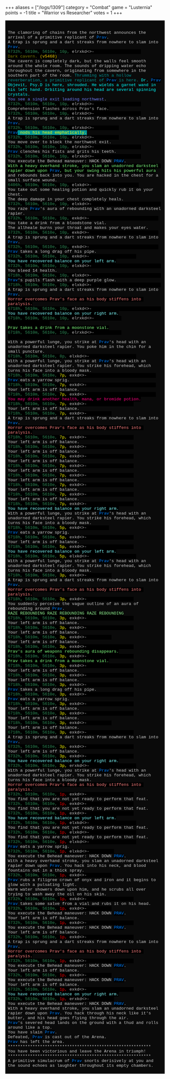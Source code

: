 +++
aliases = ["/logs/1309"]
category = "Combat"
game = "Lusternia"
points = -1
title = "Warrior vs Researcher"
votes = 1
+++

<!-- Produced by MUSHclient v 4.40 - www.mushclient.com -->
<table border=0 cellpadding=5 bgcolor="#0A0A0A">
<tr><td>
<pre><code><font size=2 face="Courier New, FixedSys, Lucida Console, Courier New, Courier"><font color="#0">
</font><font color="#CACACA">The clamoring of chains from the northwest announces the arrival of a primitive replicant of </font><font color="#0080FF"><span style="color: #0080FF; background: #000000">Prav</span></font><font color="#CACACA">.
A trap is sprung and a dart streaks from nowhere to slam into </font><font color="#0080FF"><span style="color: #0080FF; background: #000000">Prav</span></font><font color="#CACACA">.
</font><font color="#2E8B57"><span style="color: #2E8B57; background: #000000">6732h, 5610m, 5610e, 10p, </span></font><font color="#C0C0C0"><span style="color: #C0C0C0; background: #000000">elrxkd<>-</span></font><font color="#000000"><span style="color: #000000; background: #000000"> <XBHSPFA> {36.639999999999}
</span></font><font color="#808000"><span style="color: #808000; background: #000000">Dark cavern.</span></font><font color="#FFD700"><span style="color: #FFD700; background: #000000"> (v5468)
</span></font><font color="#CACACA">The cavern is completely dark, but the walls feel smooth around the whole room. The sounds of dripping water echo throughout the cavern, originating from somewhere in the southern part of the room.</font><font color="#009494"> Thrumming with a hollow reverberation, a primitive replicant of </font><font color="#0080FF"><span style="color: #0080FF; background: #000000">Prav</span></font><font color="#009494"> is here.</font><font color="#00FFFF"> Dr. </font><font color="#0080FF"><span style="color: #0080FF; background: #000000">Prav</span></font><font color="#00FFFF"> Objevit, Psy.D is here, shrouded. He wields a garnet wand in his left hand. Orbiting around his head are several spinning crystals.
</font><font color="#7280FA">You see a single exit leading northwest</font><font color="#CACACA">.
</font><font color="#2E8B57"><span style="color: #2E8B57; background: #000000">6732h, 5610m, 5610e, 10p, </span></font><font color="#C0C0C0"><span style="color: #C0C0C0; background: #000000">elrxkd<>-</span></font><font color="#000000"><span style="color: #000000; background: #000000"> <XBHSPFA> {37.937000000002}
</span></font><font color="#C0C0C0"><span style="color: #C0C0C0; background: #000000">Comprehension flashes across Prav's face.
</span></font><font color="#2E8B57"><span style="color: #2E8B57; background: #000000">6732h, 5610m, 5610e, 10p, </span></font><font color="#C0C0C0"><span style="color: #C0C0C0; background: #000000">elrxkd<>-</span></font><font color="#000000"><span style="color: #000000; background: #000000"> <XBHSPFA> {38.389999999999}
</span></font><font color="#CACACA">A trap is sprung and a dart streaks from nowhere to slam into </font><font color="#0080FF"><span style="color: #0080FF; background: #000000">Prav</span></font><font color="#CACACA">.
</font><font color="#2E8B57"><span style="color: #2E8B57; background: #000000">6732h, 5610m, 5610e, 10p, </span></font><font color="#C0C0C0"><span style="color: #C0C0C0; background: #000000">elrxkd<>-</span></font><font color="#000000"><span style="color: #000000; background: #000000"> <XBHSPFA> {38.609}
</span></font><font color="#0080FF"><span style="color: #0080FF; background: #000000">Prav</span></font><font color="#FFFF00"><span style="color: #FFFF00; background: #009494"> nods his head emphatically.
</span></font><font color="#2E8B57"><span style="color: #2E8B57; background: #000000">6732h, 5610m, 5610e, 10p, </span></font><font color="#C0C0C0"><span style="color: #C0C0C0; background: #000000">elrxkd<>-</span></font><font color="#000000"><span style="color: #000000; background: #000000"> <XBHSPFA> {38.984}
</span></font><font color="#CACACA">You move over to block the northwest exit.
</font><font color="#2E8B57"><span style="color: #2E8B57; background: #000000">6732h, 5610m, 5610e, 10p, </span></font><font color="#C0C0C0"><span style="color: #C0C0C0; background: #000000">elrxkd<>-</span></font><font color="#000000"><span style="color: #000000; background: #000000"> <XBHSPFA> {39.530999999999}
</span></font><font color="#0080FF"><span style="color: #0080FF; background: #000000">Prav</span></font><font color="#CACACA"> clenches his fists and grits his teeth.
</font><font color="#2E8B57"><span style="color: #2E8B57; background: #000000">6732h, 5610m, 5610e, 10p, </span></font><font color="#C0C0C0"><span style="color: #C0C0C0; background: #000000">elrxkd<>-</span></font><font color="#000000"><span style="color: #000000; background: #000000"> <XBHSPFA> {39.843000000001}
</span></font><font color="#CACACA">You execute the Behead maneuver: HACK DOWN </font><font color="#0080FF"><span style="color: #0080FF; background: #000000">PRAV</span></font><font color="#CACACA">.
</font><font color="#80FF80"><span style="color: #80FF80; background: #000000">With a heavy overhand stroke, you slam an unadorned darksteel rapier down upon </span></font><font color="#0080FF"><span style="color: #0080FF; background: #000000">Prav</span></font><font color="#80FF80"><span style="color: #80FF80; background: #000000">, but your swing hits his powerful aura</span></font><font color="#CACACA"> and rebounds back into you. You are hacked in the chest for a small surface wound.
</font><font color="#2E8B57"><span style="color: #2E8B57; background: #000000">6406h, 5610m, 5610e, 10p, </span></font><font color="#C0C0C0"><span style="color: #C0C0C0; background: #000000">elxkd<>-</span></font><font color="#000000"><span style="color: #000000; background: #000000"> <XBHSPFA> {40.139999999999}
</span></font><font color="#CACACA">You take out some healing potion and quickly rub it on your chest.
The deep damage in your chest completely heals.
</font><font color="#2E8B57"><span style="color: #2E8B57; background: #000000">6732h, 5610m, 5610e, 10p, </span></font><font color="#C0C0C0"><span style="color: #C0C0C0; background: #000000">elxkd<>-</span></font><font color="#000000"><span style="color: #000000; background: #000000"> <*BHSPFA> {40.343000000001}
</span></font><font color="#CACACA">You raze </font><font color="#0080FF"><span style="color: #0080FF; background: #000000">Prav</span></font><font color="#CACACA">'s aura of rebounding with an unadorned darksteel rapier.
</font><font color="#2E8B57"><span style="color: #2E8B57; background: #000000">6732h, 5610m, 5610e, 10p, </span></font><font color="#C0C0C0"><span style="color: #C0C0C0; background: #000000">exkd<>-</span></font><font color="#000000"><span style="color: #000000; background: #000000"> <*BHSPF*> {40.420999999998}
</span></font><font color="#CACACA">You take a drink from a bloodstone vial.
The allheale burns your throat and makes your eyes water.
</font><font color="#2E8B57"><span style="color: #2E8B57; background: #000000">6732h, 5610m, 5610e, 10p, </span></font><font color="#C0C0C0"><span style="color: #C0C0C0; background: #000000">exkd<>-</span></font><font color="#000000"><span style="color: #000000; background: #000000"> <*BHSPF*> {40.655999999999}
</span></font><font color="#CACACA">A trap is sprung and a dart streaks from nowhere to slam into </font><font color="#0080FF"><span style="color: #0080FF; background: #000000">Prav</span></font><font color="#CACACA">.
</font><font color="#2E8B57"><span style="color: #2E8B57; background: #000000">6732h, 5610m, 5610e, 10p, </span></font><font color="#C0C0C0"><span style="color: #C0C0C0; background: #000000">exkd<>-</span></font><font color="#000000"><span style="color: #000000; background: #000000"> <*BHSPF*> {40.687000000002}
</span></font><font color="#0080FF"><span style="color: #0080FF; background: #000000">Prav</span></font><font color="#CACACA"> takes a long drag off his pipe.
</font><font color="#2E8B57"><span style="color: #2E8B57; background: #000000">6732h, 5610m, 5610e, 10p, </span></font><font color="#C0C0C0"><span style="color: #C0C0C0; background: #000000">exkd<>-</span></font><font color="#000000"><span style="color: #000000; background: #000000"> <*BHSPF*> {40.734}
</span></font><font color="#80FFFF"><span style="color: #80FFFF; background: #000000">You have recovered balance on your left arm.
</span></font><font color="#2E8B57"><span style="color: #2E8B57; background: #000000">6732h, 5610m, 5610e, 10p, </span></font><font color="#C0C0C0"><span style="color: #C0C0C0; background: #000000">elxkd<>-</span></font><font color="#000000"><span style="color: #000000; background: #000000"> <*BHSPF*> {41.343000000001}
</span></font><font color="#CACACA">You bleed 14 health.
</font><font color="#2E8B57"><span style="color: #2E8B57; background: #000000">6718h, 5610m, 5610e, 10p, </span></font><font color="#C0C0C0"><span style="color: #C0C0C0; background: #000000">elxkd<>-</span></font><font color="#000000"><span style="color: #000000; background: #000000"> <*BHSPF*> {41.953000000001}
</span></font><font color="#0080FF"><span style="color: #0080FF; background: #000000">Prav</span></font><font color="#CACACA">'s pupils flash with a deep purple glow.
</font><font color="#2E8B57"><span style="color: #2E8B57; background: #000000">6718h, 5610m, 5610e, 10p, </span></font><font color="#C0C0C0"><span style="color: #C0C0C0; background: #000000">elxkd<>-</span></font><font color="#000000"><span style="color: #000000; background: #000000"> <*BHSPF*> {42.437000000002}
</span></font><font color="#CACACA">A trap is sprung and a dart streaks from nowhere to slam into </font><font color="#0080FF"><span style="color: #0080FF; background: #000000">Prav</span></font><font color="#CACACA">.
</font><font color="#FF8080"><span style="color: #FF8080; background: #000000">Horror overcomes Prav's face as his body stiffens into paralysis.
</span></font><font color="#2E8B57"><span style="color: #2E8B57; background: #000000">6718h, 5610m, 5610e, 10p, </span></font><font color="#C0C0C0"><span style="color: #C0C0C0; background: #000000">elxkd<>-</span></font><font color="#000000"><span style="color: #000000; background: #000000"> <*BHSPF*> {42.639999999999}
</span></font><font color="#80FFFF"><span style="color: #80FFFF; background: #000000">You have recovered balance on your right arm.
</span></font><font color="#2E8B57"><span style="color: #2E8B57; background: #000000">6718h, 5610m, 5610e, 10p, </span></font><font color="#C0C0C0"><span style="color: #C0C0C0; background: #000000">elrxkd<>-</span></font><font color="#000000"><span style="color: #000000; background: #000000"> <*BHSPF*> {42.828000000001}
</span></font><font color="#80FF80"><span style="color: #80FF80; background: #000000">Prav takes a drink from a moonstone vial.
</span></font><font color="#2E8B57"><span style="color: #2E8B57; background: #000000">6718h, 5610m, 5610e, 10p, </span></font><font color="#C0C0C0"><span style="color: #C0C0C0; background: #000000">elrxkd<>-</span></font><font color="#000000"><span style="color: #000000; background: #000000"> <*BHSPF*> {43.045999999998}
</span></font><font color="#CACACA">With a powerful lunge, you strike at </font><font color="#0080FF"><span style="color: #0080FF; background: #000000">Prav</span></font><font color="#CACACA">'s head with an unadorned darksteel rapier. You poke him in the chin for a small puncture.
</font><font color="#2E8B57"><span style="color: #2E8B57; background: #000000">6718h, 5610m, 5610e, 8p, </span></font><font color="#C0C0C0"><span style="color: #C0C0C0; background: #000000">elxkd<>-</span></font><font color="#000000"><span style="color: #000000; background: #000000"> <*BHSPF*> {43.625}
</span></font><font color="#CACACA">With a powerful lunge, you strike at </font><font color="#0080FF"><span style="color: #0080FF; background: #000000">Prav</span></font><font color="#CACACA">'s head with an unadorned darksteel rapier. You strike his forehead, which turns his face into a bloody mask.
</font><font color="#2E8B57"><span style="color: #2E8B57; background: #000000">6718h, 5610m, 5610e, </span></font><font color="#FFFF00"><span style="color: #FFFF00; background: #000000">7p, </span></font><font color="#C0C0C0"><span style="color: #C0C0C0; background: #000000">exkd<>-</span></font><font color="#000000"><span style="color: #000000; background: #000000"> <*BHSPF*> {43.920999999998}
</span></font><font color="#0080FF"><span style="color: #0080FF; background: #000000">Prav</span></font><font color="#CACACA"> eats a yarrow sprig.
</font><font color="#2E8B57"><span style="color: #2E8B57; background: #000000">6718h, 5610m, 5610e, </span></font><font color="#FFFF00"><span style="color: #FFFF00; background: #000000">7p, </span></font><font color="#C0C0C0"><span style="color: #C0C0C0; background: #000000">exkd<>-</span></font><font color="#000000"><span style="color: #000000; background: #000000"> <*BHSPF*> {43.968000000001}
</span></font><font color="#CACACA">Your left arm is off balance.
</font><font color="#2E8B57"><span style="color: #2E8B57; background: #000000">6718h, 5610m, 5610e, </span></font><font color="#FFFF00"><span style="color: #FFFF00; background: #000000">7p, </span></font><font color="#C0C0C0"><span style="color: #C0C0C0; background: #000000">exkd<>-</span></font><font color="#000000"><span style="color: #000000; background: #000000"> <*BHSPF*> {44.155999999999}
</span></font><font color="#FF0080"><span style="color: #FF0080; background: #000000">You may drink another health, mana, or bromide potion.
</span></font><font color="#2E8B57"><span style="color: #2E8B57; background: #000000">6718h, 5610m, 5610e, </span></font><font color="#FFFF00"><span style="color: #FFFF00; background: #000000">7p, </span></font><font color="#C0C0C0"><span style="color: #C0C0C0; background: #000000">exkd<>-</span></font><font color="#000000"><span style="color: #000000; background: #000000"> <XBHSPF*> {44.703000000001}
</span></font><font color="#CACACA">Your left arm is off balance.
</font><font color="#2E8B57"><span style="color: #2E8B57; background: #000000">6718h, 5610m, 5610e, </span></font><font color="#FFFF00"><span style="color: #FFFF00; background: #000000">7p, </span></font><font color="#C0C0C0"><span style="color: #C0C0C0; background: #000000">exkd<>-</span></font><font color="#000000"><span style="color: #000000; background: #000000"> <XBHSPF*> {44.734}
</span></font><font color="#CACACA">A trap is sprung and a dart streaks from nowhere to slam into </font><font color="#0080FF"><span style="color: #0080FF; background: #000000">Prav</span></font><font color="#CACACA">.
</font><font color="#FF8080"><span style="color: #FF8080; background: #000000">Horror overcomes Prav's face as his body stiffens into paralysis.
</span></font><font color="#2E8B57"><span style="color: #2E8B57; background: #000000">6718h, 5610m, 5610e, </span></font><font color="#FFFF00"><span style="color: #FFFF00; background: #000000">7p, </span></font><font color="#C0C0C0"><span style="color: #C0C0C0; background: #000000">exkd<>-</span></font><font color="#000000"><span style="color: #000000; background: #000000"> <XBHSPF*> {44.780999999999}
</span></font><font color="#CACACA">Your left arm is off balance.
</font><font color="#2E8B57"><span style="color: #2E8B57; background: #000000">6718h, 5610m, 5610e, </span></font><font color="#FFFF00"><span style="color: #FFFF00; background: #000000">7p, </span></font><font color="#C0C0C0"><span style="color: #C0C0C0; background: #000000">exkd<>-</span></font><font color="#000000"><span style="color: #000000; background: #000000"> <XBHSPF*> {44.889999999999}
</span></font><font color="#CACACA">Your left arm is off balance.
</font><font color="#2E8B57"><span style="color: #2E8B57; background: #000000">6718h, 5610m, 5610e, </span></font><font color="#FFFF00"><span style="color: #FFFF00; background: #000000">7p, </span></font><font color="#C0C0C0"><span style="color: #C0C0C0; background: #000000">exkd<>-</span></font><font color="#000000"><span style="color: #000000; background: #000000"> <XBHSPF*> {45.139999999999}
</span></font><font color="#CACACA">Your left arm is off balance.
</font><font color="#2E8B57"><span style="color: #2E8B57; background: #000000">6718h, 5610m, 5610e, </span></font><font color="#FFFF00"><span style="color: #FFFF00; background: #000000">7p, </span></font><font color="#C0C0C0"><span style="color: #C0C0C0; background: #000000">exkd<>-</span></font><font color="#000000"><span style="color: #000000; background: #000000"> <XBHSPF*> {45.328000000001}
</span></font><font color="#CACACA">Your left arm is off balance.
</font><font color="#2E8B57"><span style="color: #2E8B57; background: #000000">6718h, 5610m, 5610e, </span></font><font color="#FFFF00"><span style="color: #FFFF00; background: #000000">7p, </span></font><font color="#C0C0C0"><span style="color: #C0C0C0; background: #000000">exkd<>-</span></font><font color="#000000"><span style="color: #000000; background: #000000"> <XBHSPF*> {45.514999999999}
</span></font><font color="#CACACA">Your left arm is off balance.
</font><font color="#2E8B57"><span style="color: #2E8B57; background: #000000">6718h, 5610m, 5610e, </span></font><font color="#FFFF00"><span style="color: #FFFF00; background: #000000">7p, </span></font><font color="#C0C0C0"><span style="color: #C0C0C0; background: #000000">exkd<>-</span></font><font color="#000000"><span style="color: #000000; background: #000000"> <XBHSPF*> {45.703000000001}
</span></font><font color="#CACACA">Your left arm is off balance.
</font><font color="#2E8B57"><span style="color: #2E8B57; background: #000000">6718h, 5610m, 5610e, </span></font><font color="#FFFF00"><span style="color: #FFFF00; background: #000000">7p, </span></font><font color="#C0C0C0"><span style="color: #C0C0C0; background: #000000">exkd<>-</span></font><font color="#000000"><span style="color: #000000; background: #000000"> <XBHSPF*> {45.812000000002}
</span></font><font color="#CACACA">Your left arm is off balance.
</font><font color="#2E8B57"><span style="color: #2E8B57; background: #000000">6718h, 5610m, 5610e, </span></font><font color="#FFFF00"><span style="color: #FFFF00; background: #000000">7p, </span></font><font color="#C0C0C0"><span style="color: #C0C0C0; background: #000000">exkd<>-</span></font><font color="#000000"><span style="color: #000000; background: #000000"> <XBHSPF*> {45.953000000001}
</span></font><font color="#80FFFF"><span style="color: #80FFFF; background: #000000">You have recovered balance on your right arm.
</span></font><font color="#CACACA">With a powerful lunge, you strike at </font><font color="#0080FF"><span style="color: #0080FF; background: #000000">Prav</span></font><font color="#CACACA">'s head with an unadorned darksteel rapier. You strike his forehead, which turns his face into a bloody mask.
</font><font color="#2E8B57"><span style="color: #2E8B57; background: #000000">6718h, 5610m, 5610e, </span></font><font color="#FFFF00"><span style="color: #FFFF00; background: #000000">5p, </span></font><font color="#C0C0C0"><span style="color: #C0C0C0; background: #000000">exkd<>-</span></font><font color="#000000"><span style="color: #000000; background: #000000"> <XBHSPF*> {46.25}
</span></font><font color="#0080FF"><span style="color: #0080FF; background: #000000">Prav</span></font><font color="#CACACA"> eats a yarrow sprig.
</font><font color="#2E8B57"><span style="color: #2E8B57; background: #000000">6718h, 5610m, 5610e, </span></font><font color="#FFFF00"><span style="color: #FFFF00; background: #000000">5p, </span></font><font color="#C0C0C0"><span style="color: #C0C0C0; background: #000000">exkd<>-</span></font><font color="#000000"><span style="color: #000000; background: #000000"> <XBHSPF*> {46.295999999998}
</span></font><font color="#CACACA">Your left arm is off balance.
</font><font color="#2E8B57"><span style="color: #2E8B57; background: #000000">6718h, 5610m, 5610e, </span></font><font color="#FFFF00"><span style="color: #FFFF00; background: #000000">5p, </span></font><font color="#C0C0C0"><span style="color: #C0C0C0; background: #000000">exkd<>-</span></font><font color="#000000"><span style="color: #000000; background: #000000"> <XBHSPF*> {46.405999999999}
</span></font><font color="#80FFFF"><span style="color: #80FFFF; background: #000000">You have recovered balance on your left arm.
</span></font><font color="#2E8B57"><span style="color: #2E8B57; background: #000000">6718h, 5610m, 5610e, </span></font><font color="#FFFF00"><span style="color: #FFFF00; background: #000000">5p, </span></font><font color="#C0C0C0"><span style="color: #C0C0C0; background: #000000">elxkd<>-</span></font><font color="#000000"><span style="color: #000000; background: #000000"> <XBHSPF*> {46.437000000002}
</span></font><font color="#CACACA">With a powerful lunge, you strike at </font><font color="#0080FF"><span style="color: #0080FF; background: #000000">Prav</span></font><font color="#CACACA">'s head with an unadorned darksteel rapier. You strike his forehead, which turns his face into a bloody mask.
</font><font color="#2E8B57"><span style="color: #2E8B57; background: #000000">6718h, 5610m, 5610e, </span></font><font color="#FFFF00"><span style="color: #FFFF00; background: #000000">3p, </span></font><font color="#C0C0C0"><span style="color: #C0C0C0; background: #000000">exkd<>-</span></font><font color="#000000"><span style="color: #000000; background: #000000"> <XBHSPF*> {46.609}
</span></font><font color="#CACACA">A trap is sprung and a dart streaks from nowhere to slam into </font><font color="#0080FF"><span style="color: #0080FF; background: #000000">Prav</span></font><font color="#CACACA">.
</font><font color="#FF8080"><span style="color: #FF8080; background: #000000">Horror overcomes Prav's face as his body stiffens into paralysis.
</span></font><font color="#2E8B57"><span style="color: #2E8B57; background: #000000">6718h, 5610m, 5610e, </span></font><font color="#FFFF00"><span style="color: #FFFF00; background: #000000">3p, </span></font><font color="#C0C0C0"><span style="color: #C0C0C0; background: #000000">exkd<>-</span></font><font color="#000000"><span style="color: #000000; background: #000000"> <XBHSPF*> {46.687000000002}
</span></font><font color="#CACACA">You suddenly perceive the vague outline of an aura of rebounding around </font><font color="#0080FF"><span style="color: #0080FF; background: #000000">Prav</span></font><font color="#CACACA">.
</font><font color="#90EE90"><span style="color: #90EE90; background: #000000">RAZE REBOUNDING RAZE REBOUNDING RAZE REBOUNDING
</span></font><font color="#2E8B57"><span style="color: #2E8B57; background: #000000">6718h, 5610m, 5610e, </span></font><font color="#FFFF00"><span style="color: #FFFF00; background: #000000">3p, </span></font><font color="#C0C0C0"><span style="color: #C0C0C0; background: #000000">exkd<>-</span></font><font color="#000000"><span style="color: #000000; background: #000000"> <XBHSPF*> {46.718000000001}
</span></font><font color="#CACACA">Your left arm is off balance.
</font><font color="#2E8B57"><span style="color: #2E8B57; background: #000000">6718h, 5610m, 5610e, </span></font><font color="#FFFF00"><span style="color: #FFFF00; background: #000000">3p, </span></font><font color="#C0C0C0"><span style="color: #C0C0C0; background: #000000">exkd<>-</span></font><font color="#000000"><span style="color: #000000; background: #000000"> <XBHSPF*> {46.812000000002}
</span></font><font color="#CACACA">Your left arm is off balance.
</font><font color="#2E8B57"><span style="color: #2E8B57; background: #000000">6718h, 5610m, 5610e, </span></font><font color="#FFFF00"><span style="color: #FFFF00; background: #000000">3p, </span></font><font color="#C0C0C0"><span style="color: #C0C0C0; background: #000000">exkd<>-</span></font><font color="#000000"><span style="color: #000000; background: #000000"> <XBHSPF*> {46.859}
</span></font><font color="#CACACA">Your left arm is off balance.
</font><font color="#2E8B57"><span style="color: #2E8B57; background: #000000">6718h, 5610m, 5610e, </span></font><font color="#FFFF00"><span style="color: #FFFF00; background: #000000">3p, </span></font><font color="#C0C0C0"><span style="color: #C0C0C0; background: #000000">exkd<>-</span></font><font color="#000000"><span style="color: #000000; background: #000000"> <XBHSPF*> {47.014999999999}
</span></font><font color="#80FF80"><span style="color: #80FF80; background: #000000">Prav's aura of weapons rebounding disappears.
</span></font><font color="#2E8B57"><span style="color: #2E8B57; background: #000000">6718h, 5610m, 5610e, </span></font><font color="#FFFF00"><span style="color: #FFFF00; background: #000000">3p, </span></font><font color="#C0C0C0"><span style="color: #C0C0C0; background: #000000">exkd<>-</span></font><font color="#000000"><span style="color: #000000; background: #000000"> <XBHSPF*> {47.218000000001}
</span></font><font color="#80FF80"><span style="color: #80FF80; background: #000000">Prav takes a drink from a moonstone vial.
</span></font><font color="#2E8B57"><span style="color: #2E8B57; background: #000000">6718h, 5610m, 5610e, </span></font><font color="#FFFF00"><span style="color: #FFFF00; background: #000000">3p, </span></font><font color="#C0C0C0"><span style="color: #C0C0C0; background: #000000">exkd<>-</span></font><font color="#000000"><span style="color: #000000; background: #000000"> <XBHSPF*> {47.420999999998}
</span></font><font color="#CACACA">Your left arm is off balance.
</font><font color="#2E8B57"><span style="color: #2E8B57; background: #000000">6718h, 5610m, 5610e, </span></font><font color="#FFFF00"><span style="color: #FFFF00; background: #000000">3p, </span></font><font color="#C0C0C0"><span style="color: #C0C0C0; background: #000000">exkd<>-</span></font><font color="#000000"><span style="color: #000000; background: #000000"> <XBHSPF*> {47.670999999998}
</span></font><font color="#CACACA">Your left arm is off balance.
</font><font color="#2E8B57"><span style="color: #2E8B57; background: #000000">6718h, 5610m, 5610e, </span></font><font color="#FFFF00"><span style="color: #FFFF00; background: #000000">3p, </span></font><font color="#C0C0C0"><span style="color: #C0C0C0; background: #000000">exkd<>-</span></font><font color="#000000"><span style="color: #000000; background: #000000"> <XBHSPF*> {47.905999999999}
</span></font><font color="#0080FF"><span style="color: #0080FF; background: #000000">Prav</span></font><font color="#CACACA"> takes a long drag off his pipe.
</font><font color="#2E8B57"><span style="color: #2E8B57; background: #000000">6718h, 5610m, 5610e, </span></font><font color="#FFFF00"><span style="color: #FFFF00; background: #000000">3p, </span></font><font color="#C0C0C0"><span style="color: #C0C0C0; background: #000000">exkd<>-</span></font><font color="#000000"><span style="color: #000000; background: #000000"> <XBHSPF*> {48.045999999998}
</span></font><font color="#0080FF"><span style="color: #0080FF; background: #000000">Prav</span></font><font color="#CACACA"> eats a yarrow sprig.
</font><font color="#2E8B57"><span style="color: #2E8B57; background: #000000">6718h, 5610m, 5610e, </span></font><font color="#FFFF00"><span style="color: #FFFF00; background: #000000">3p, </span></font><font color="#C0C0C0"><span style="color: #C0C0C0; background: #000000">exkd<>-</span></font><font color="#000000"><span style="color: #000000; background: #000000"> <XBHSPF*> {48.078000000001}
</span></font><font color="#CACACA">Your left arm is off balance.
</font><font color="#2E8B57"><span style="color: #2E8B57; background: #000000">6718h, 5610m, 5610e, </span></font><font color="#FFFF00"><span style="color: #FFFF00; background: #000000">3p, </span></font><font color="#C0C0C0"><span style="color: #C0C0C0; background: #000000">exkd<>-</span></font><font color="#000000"><span style="color: #000000; background: #000000"> <XBHSPF*> {48.203000000001}
</span></font><font color="#CACACA">Your left arm is off balance.
</font><font color="#2E8B57"><span style="color: #2E8B57; background: #000000">6718h, 5610m, 5610e, </span></font><font color="#FFFF00"><span style="color: #FFFF00; background: #000000">3p, </span></font><font color="#C0C0C0"><span style="color: #C0C0C0; background: #000000">exkd<>-</span></font><font color="#000000"><span style="color: #000000; background: #000000"> <XBHSPF*> {48.359}
</span></font><font color="#CACACA">Your left arm is off balance.
</font><font color="#2E8B57"><span style="color: #2E8B57; background: #000000">6718h, 5610m, 5610e, </span></font><font color="#FFFF00"><span style="color: #FFFF00; background: #000000">3p, </span></font><font color="#C0C0C0"><span style="color: #C0C0C0; background: #000000">exkd<>-</span></font><font color="#000000"><span style="color: #000000; background: #000000"> <XBHSPF*> {48.514999999999}
</span></font><font color="#CACACA">A trap is sprung and a dart streaks from nowhere to slam into </font><font color="#0080FF"><span style="color: #0080FF; background: #000000">Prav</span></font><font color="#CACACA">.
</font><font color="#2E8B57"><span style="color: #2E8B57; background: #000000">6732h, 5610m, 5610e, </span></font><font color="#FFFF00"><span style="color: #FFFF00; background: #000000">3p, </span></font><font color="#C0C0C0"><span style="color: #C0C0C0; background: #000000">exkd<>-</span></font><font color="#000000"><span style="color: #000000; background: #000000"> <XBHSPF*> {48.703000000001}
</span></font><font color="#CACACA">Your left arm is off balance.
</font><font color="#2E8B57"><span style="color: #2E8B57; background: #000000">6732h, 5610m, 5610e, </span></font><font color="#FFFF00"><span style="color: #FFFF00; background: #000000">3p, </span></font><font color="#C0C0C0"><span style="color: #C0C0C0; background: #000000">exkd<>-</span></font><font color="#000000"><span style="color: #000000; background: #000000"> <XBHSPF*> {48.795999999998}
</span></font><font color="#80FFFF"><span style="color: #80FFFF; background: #000000">You have recovered balance on your right arm.
</span></font><font color="#2E8B57"><span style="color: #2E8B57; background: #000000">6732h, 5610m, 5610e, </span></font><font color="#FFFF00"><span style="color: #FFFF00; background: #000000">3p, </span></font><font color="#C0C0C0"><span style="color: #C0C0C0; background: #000000">erxkd<>-</span></font><font color="#000000"><span style="color: #000000; background: #000000"> <XBHSPF*> {48.828000000001}
</span></font><font color="#CACACA">With a powerful lunge, you strike at </font><font color="#0080FF"><span style="color: #0080FF; background: #000000">Prav</span></font><font color="#CACACA">'s head with an unadorned darksteel rapier. You strike his forehead, which turns his face into a bloody mask.
</font><font color="#FF8080"><span style="color: #FF8080; background: #000000">Horror overcomes Prav's face as his body stiffens into paralysis.
</span></font><font color="#2E8B57"><span style="color: #2E8B57; background: #000000">6732h, 5610m, 5610e, </span></font><font color="#FF0000"><span style="color: #FF0000; background: #000000">1p, </span></font><font color="#C0C0C0"><span style="color: #C0C0C0; background: #000000">exkd<>-</span></font><font color="#000000"><span style="color: #000000; background: #000000"> <XBHSPF*> {48.937000000002}
</span></font><font color="#CACACA">You find that you are not yet ready to perform that feat.
</font><font color="#2E8B57"><span style="color: #2E8B57; background: #000000">6732h, 5610m, 5610e, </span></font><font color="#FF0000"><span style="color: #FF0000; background: #000000">1p, </span></font><font color="#C0C0C0"><span style="color: #C0C0C0; background: #000000">exkd<>-</span></font><font color="#000000"><span style="color: #000000; background: #000000"> <XBHSPF*> {48.968000000001}
</span></font><font color="#CACACA">You find that you are not yet ready to perform that feat.
</font><font color="#2E8B57"><span style="color: #2E8B57; background: #000000">6732h, 5610m, 5610e, </span></font><font color="#FF0000"><span style="color: #FF0000; background: #000000">1p, </span></font><font color="#C0C0C0"><span style="color: #C0C0C0; background: #000000">exkd<>-</span></font><font color="#000000"><span style="color: #000000; background: #000000"> <XBHSPF*> {49.062000000002}
</span></font><font color="#80FFFF"><span style="color: #80FFFF; background: #000000">You have recovered balance on your left arm.
</span></font><font color="#2E8B57"><span style="color: #2E8B57; background: #000000">6732h, 5610m, 5610e, </span></font><font color="#FF0000"><span style="color: #FF0000; background: #000000">1p, </span></font><font color="#C0C0C0"><span style="color: #C0C0C0; background: #000000">elxkd<>-</span></font><font color="#000000"><span style="color: #000000; background: #000000"> <XBHSPF*> {49.093000000001}
</span></font><font color="#CACACA">You find that you are not yet ready to perform that feat.
</font><font color="#2E8B57"><span style="color: #2E8B57; background: #000000">6732h, 5610m, 5610e, </span></font><font color="#FF0000"><span style="color: #FF0000; background: #000000">1p, </span></font><font color="#C0C0C0"><span style="color: #C0C0C0; background: #000000">elxkd<>-</span></font><font color="#000000"><span style="color: #000000; background: #000000"> <XBHSPF*> {49.187000000002}
</span></font><font color="#CACACA">You find that you are not yet ready to perform that feat.
</font><font color="#2E8B57"><span style="color: #2E8B57; background: #000000">6732h, 5610m, 5610e, </span></font><font color="#FF0000"><span style="color: #FF0000; background: #000000">1p, </span></font><font color="#C0C0C0"><span style="color: #C0C0C0; background: #000000">elxkd<>-</span></font><font color="#000000"><span style="color: #000000; background: #000000"> <XBHSPF*> {49.420999999998}
</span></font><font color="#0080FF"><span style="color: #0080FF; background: #000000">Prav</span></font><font color="#CACACA"> eats a yarrow sprig.
</font><font color="#2E8B57"><span style="color: #2E8B57; background: #000000">6732h, 5610m, 5610e, </span></font><font color="#FF0000"><span style="color: #FF0000; background: #000000">1p, </span></font><font color="#C0C0C0"><span style="color: #C0C0C0; background: #000000">elxkd<>-</span></font><font color="#000000"><span style="color: #000000; background: #000000"> <XBHSPF*> {49.734}
</span></font><font color="#CACACA">You execute the Behead maneuver: HACK DOWN </font><font color="#0080FF"><span style="color: #0080FF; background: #000000">PRAV</span></font><font color="#CACACA">.
With a heavy overhand stroke, you slam an unadorned darksteel rapier down upon </font><font color="#0080FF"><span style="color: #0080FF; background: #000000">Prav</span></font><font color="#CACACA">. You hack into his neck, and blood fountains out in a thick spray.
</font><font color="#2E8B57"><span style="color: #2E8B57; background: #000000">6732h, 5610m, 5610e, </span></font><font color="#FF0000"><span style="color: #FF0000; background: #000000">1p, </span></font><font color="#C0C0C0"><span style="color: #C0C0C0; background: #000000">exkd<>-</span></font><font color="#000000"><span style="color: #000000; background: #000000"> <XBHSPF*> {49.984}
</span></font><font color="#0080FF"><span style="color: #0080FF; background: #000000">Prav</span></font><font color="#CACACA"> rubs a filigree crown of onyx and iron and it begins to glow with a pulsating light.
Warm water showers down upon him, and he scrubs all over trying to wash away the oil on his skin.
</font><font color="#2E8B57"><span style="color: #2E8B57; background: #000000">6732h, 5610m, 5610e, </span></font><font color="#FF0000"><span style="color: #FF0000; background: #000000">1p, </span></font><font color="#C0C0C0"><span style="color: #C0C0C0; background: #000000">exkd<>-</span></font><font color="#000000"><span style="color: #000000; background: #000000"> <XBHSPF*> {50.203000000001}
</span></font><font color="#0080FF"><span style="color: #0080FF; background: #000000">Prav</span></font><font color="#CACACA"> takes some salve from a vial and rubs it on his head.
</font><font color="#2E8B57"><span style="color: #2E8B57; background: #000000">6732h, 5610m, 5610e, </span></font><font color="#FF0000"><span style="color: #FF0000; background: #000000">1p, </span></font><font color="#C0C0C0"><span style="color: #C0C0C0; background: #000000">exkd<>-</span></font><font color="#000000"><span style="color: #000000; background: #000000"> <XBHSPF*> {50.234}
</span></font><font color="#CACACA">You execute the Behead maneuver: HACK DOWN </font><font color="#0080FF"><span style="color: #0080FF; background: #000000">PRAV</span></font><font color="#CACACA">.
Your left arm is off balance.
</font><font color="#2E8B57"><span style="color: #2E8B57; background: #000000">6732h, 5610m, 5610e, </span></font><font color="#FF0000"><span style="color: #FF0000; background: #000000">1p, </span></font><font color="#C0C0C0"><span style="color: #C0C0C0; background: #000000">exkd<>-</span></font><font color="#000000"><span style="color: #000000; background: #000000"> <XBHSPF*> {50.405999999999}
</span></font><font color="#CACACA">You execute the Behead maneuver: HACK DOWN </font><font color="#0080FF"><span style="color: #0080FF; background: #000000">PRAV</span></font><font color="#CACACA">.
Your left arm is off balance.
</font><font color="#2E8B57"><span style="color: #2E8B57; background: #000000">6732h, 5610m, 5610e, </span></font><font color="#FF0000"><span style="color: #FF0000; background: #000000">1p, </span></font><font color="#C0C0C0"><span style="color: #C0C0C0; background: #000000">exkd<>-</span></font><font color="#000000"><span style="color: #000000; background: #000000"> <XBHSPF*> {50.718000000001}
</span></font><font color="#CACACA">A trap is sprung and a dart streaks from nowhere to slam into </font><font color="#0080FF"><span style="color: #0080FF; background: #000000">Prav</span></font><font color="#CACACA">.
</font><font color="#FF8080"><span style="color: #FF8080; background: #000000">Horror overcomes Prav's face as his body stiffens into paralysis.
</span></font><font color="#2E8B57"><span style="color: #2E8B57; background: #000000">6732h, 5610m, 5610e, </span></font><font color="#FF0000"><span style="color: #FF0000; background: #000000">1p, </span></font><font color="#C0C0C0"><span style="color: #C0C0C0; background: #000000">exkd<>-</span></font><font color="#000000"><span style="color: #000000; background: #000000"> <XBHSPF*> {50.764999999999}
</span></font><font color="#CACACA">You execute the Behead maneuver: HACK DOWN </font><font color="#0080FF"><span style="color: #0080FF; background: #000000">PRAV</span></font><font color="#CACACA">.
Your left arm is off balance.
</font><font color="#2E8B57"><span style="color: #2E8B57; background: #000000">6732h, 5610m, 5610e, </span></font><font color="#FF0000"><span style="color: #FF0000; background: #000000">1p, </span></font><font color="#C0C0C0"><span style="color: #C0C0C0; background: #000000">exkd<>-</span></font><font color="#000000"><span style="color: #000000; background: #000000"> <XBHSPF*> {51.125}
</span></font><font color="#CACACA">You execute the Behead maneuver: HACK DOWN </font><font color="#0080FF"><span style="color: #0080FF; background: #000000">PRAV</span></font><font color="#CACACA">.
Your left arm is off balance.
</font><font color="#2E8B57"><span style="color: #2E8B57; background: #000000">6732h, 5610m, 5610e, </span></font><font color="#FF0000"><span style="color: #FF0000; background: #000000">1p, </span></font><font color="#C0C0C0"><span style="color: #C0C0C0; background: #000000">exkd<>-</span></font><font color="#000000"><span style="color: #000000; background: #000000"> <XBHSPF*> {51.312000000002}
</span></font><font color="#80FFFF"><span style="color: #80FFFF; background: #000000">You have recovered balance on your right arm.
</span></font><font color="#2E8B57"><span style="color: #2E8B57; background: #000000">6732h, 5610m, 5610e, </span></font><font color="#FF0000"><span style="color: #FF0000; background: #000000">1p, </span></font><font color="#C0C0C0"><span style="color: #C0C0C0; background: #000000">erxkd<>-</span></font><font color="#000000"><span style="color: #000000; background: #000000"> <XBHSPF*> {51.484}
</span></font><font color="#CACACA">You execute the Behead maneuver: HACK DOWN </font><font color="#0080FF"><span style="color: #0080FF; background: #000000">PRAV</span></font><font color="#CACACA">.
With a heavy overhand stroke, you slam an unadorned darksteel rapier down upon </font><font color="#0080FF"><span style="color: #0080FF; background: #000000">Prav</span></font><font color="#CACACA">. You hack through his neck like it's butter, and his head goes flying through the air.
</font><font color="#0080FF"><span style="color: #0080FF; background: #000000">Prav</span></font><font color="#CACACA">'s severed head lands on the ground with a thud and rolls around like a top.
You have slain </font><font color="#0080FF"><span style="color: #0080FF; background: #000000">Prav</span></font><font color="#CACACA">.
Defeated, </font><font color="#0080FF"><span style="color: #0080FF; background: #000000">Prav</span></font><font color="#CACACA"> is cast out of the Arena.
</font><font color="#0080FF"><span style="color: #0080FF; background: #000000">Prav</span></font><font color="#CACACA"> has left the area.
**********************************************************
You have been victorious and leave the Arena in triumph!
**********************************************************
A primitive simulacrum of </font><font color="#0080FF"><span style="color: #0080FF; background: #000000">Prav</span></font><font color="#CACACA"> snorts derisively at you and the sound echoes as laughter throughout its empty chambers.
</font></font></code></pre>
</td></tr></table>
